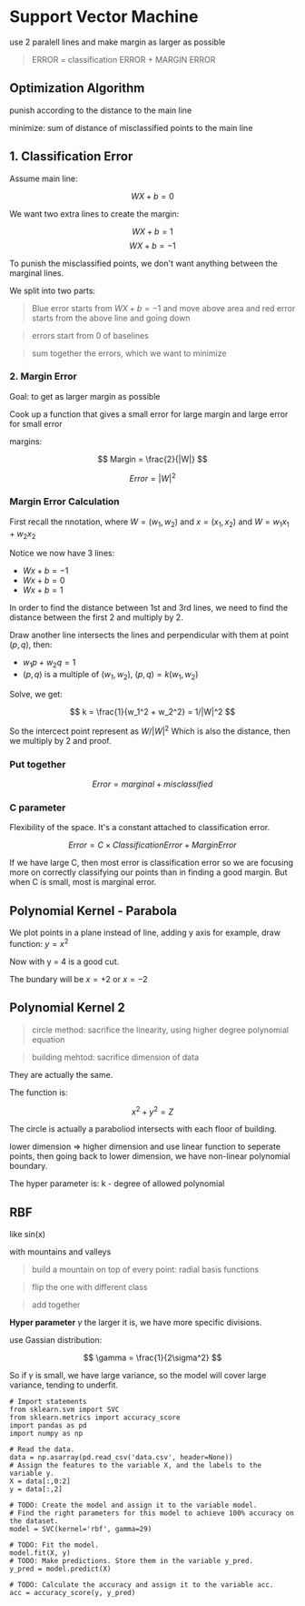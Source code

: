 # Support Vector Machine

use 2 paralell lines and make margin as larger as possible

> ERROR = classification ERROR + MARGIN ERROR

## Optimization Algorithm

punish according to the distance to the main line

minimize: sum of distance of misclassified points to the main line

## 1. Classification Error

Assume main line:

$$WX + b = 0$$

We want two extra lines to create the margin:

$$
    WX + b = 1
$$
$$
    WX + b = -1
$$

To punish the misclassified points, we don't want anything between the marginal lines.

We split into two parts:

> Blue error starts from $WX + b = -1$ and move above area and red error starts from the above line and going down

> errors start from 0 of baselines

> sum together the errors, which we want to minimize

### 2. Margin Error

Goal: to get as larger margin as possible

Cook up a function that gives a small error for large margin and large error for small error

margins:

$$
    Margin = \frac{2}{|W|}
$$

$$
    Error = |W|^2
$$

### Margin Error Calculation

First recall the nnotation, where $W=(w_1, w_2)$ and $x = (x_1, x_2)$ and $W=w_1x_1+w_2x_2$

Notice we now have 3 lines:

- $Wx+b=-1$
- $Wx+b=0$
- $Wx+b=1$

In order to find the distance between 1st and 3rd lines, we need to find the distance between the first 2 and multiply by 2.

Draw another line intersects the lines and perpendicular with them at point $(p, q)$, then:

- $w_1p + w_2q=1$
- $(p, q)$ is a multiple of $(w_1, w_2)$, $(p,q) = k(w_1, w_2)$

Solve, we get:

$$
    k = \frac{1}{w_1^2 + w_2^2} = 1/|W|^2
$$

So the intercect point represent as $W/|W|^2$
Which is also the distance, then we multiply by 2 and proof.

### Put together

$$Error = marginal + misclassified$$

### C parameter

Flexibility of the space.
It's a constant attached to classification error.

$$Error = C \times Classification Error + MarginError$$

If we have large C, then most error is classification error so we are focusing more on correctly classifying our points than in finding a good margin. But when C is small, most is marginal error.

## Polynomial Kernel - Parabola

We plot points in a plane instead of line, adding y axis for example, draw function: $y=x^2$

Now with y = 4 is a good cut.

The bundary will be $x=+2$ or $x=-2$

## Polynomial Kernel 2

> circle method: sacrifice the linearity, using higher degree polynomial equation

> building mehtod: sacrifice dimension of data

They are actually the same.

The function is:


$$
    x^2 + y^2 = Z
$$

The circle is actually a paraboliod intersects with each floor of building.


lower dimension => higher dimension and use linear function to seperate points, then going back to lower dimension, we have non-linear polynomial boundary.

The hyper parameter is: k - degree of allowed polynomial


## RBF

like sin(x)

with mountains and valleys

> build a mountain on top of every point: radial basis functions

> flip the one with different class

> add together

**Hyper parameter** $\gamma$
the larger it is, we have more specific divisions.

use Gassian distribution:

$$
    \gamma = \frac{1}{2\sigma^2}
$$

So if $\gamma$ is small, we have large variance, so the model will cover large variance, tending to underfit.


```{python}
# Import statements 
from sklearn.svm import SVC
from sklearn.metrics import accuracy_score
import pandas as pd
import numpy as np

# Read the data.
data = np.asarray(pd.read_csv('data.csv', header=None))
# Assign the features to the variable X, and the labels to the variable y. 
X = data[:,0:2]
y = data[:,2]

# TODO: Create the model and assign it to the variable model.
# Find the right parameters for this model to achieve 100% accuracy on the dataset.
model = SVC(kernel='rbf', gamma=29)

# TODO: Fit the model.
model.fit(X, y)
# TODO: Make predictions. Store them in the variable y_pred.
y_pred = model.predict(X)

# TODO: Calculate the accuracy and assign it to the variable acc.
acc = accuracy_score(y, y_pred)

```